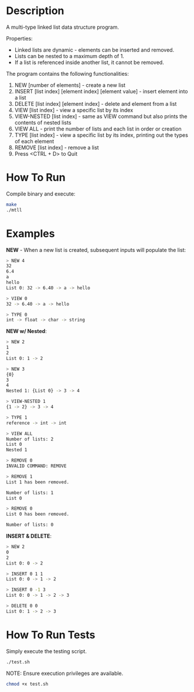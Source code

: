 # Description

A multi-type linked list data structure program.

Properties:
* Linked lists are dynamic - elements can be inserted and removed.
* Lists can be nested to a maximum depth of 1.
* If a list is referenced inside another list, it cannot be removed.

The program contains the following functionalities:
1. NEW [number of elements] - create a new list
1. INSERT [list index] [element index] [element value] - insert element into a list
1. DELETE [list index] [element index] - delete and element from a list
1. VIEW [list index] - view a specific list by its index
1. VIEW-NESTED [list index] - same as VIEW command but also prints the contents of nested lists
1. VIEW ALL - print the number of lists and each list in order or creation
1. TYPE [list index] - view a specific list by its index, printing out the types of each element
1. REMOVE [list index] - remove a list
1. Press <CTRL + D> to Quit

# How To Run

Compile binary and execute:

```bash
make
./mtll
```

# Examples

**NEW** - When a new list is created, subsequent inputs will populate the list:

```bash
> NEW 4
32
6.4
a
hello
List 0: 32 -> 6.40 -> a -> hello

> VIEW 0
32 -> 6.40 -> a -> hello

> TYPE 0
int -> float -> char -> string
```

**NEW w/ Nested**:

```bash
> NEW 2
1
2
List 0: 1 -> 2

> NEW 3
{0}
3
4
Nested 1: {List 0} -> 3 -> 4

> VIEW-NESTED 1
{1 -> 2} -> 3 -> 4

> TYPE 1
reference -> int -> int

> VIEW ALL
Number of lists: 2
List 0
Nested 1

> REMOVE 0
INVALID COMMAND: REMOVE

> REMOVE 1
List 1 has been removed.

Number of lists: 1
List 0

> REMOVE 0
List 0 has been removed.

Number of lists: 0
```

**INSERT & DELETE**:

```bash
> NEW 2
0
2
List 0: 0 -> 2

> INSERT 0 1 1
List 0: 0 -> 1 -> 2

> INSERT 0 -1 3
List 0: 0 -> 1 -> 2 -> 3

> DELETE 0 0
List 0: 1 -> 2 -> 3
```

# How To Run Tests

Simply execute the testing script.

```bash
./test.sh
```

NOTE: Ensure execution privileges are available.

```bash
chmod +x test.sh
```